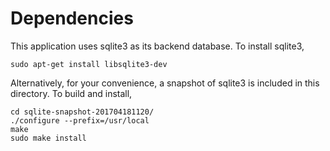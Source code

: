 # Dependencies
This application uses sqlite3 as its backend database. To install sqlite3,

```
sudo apt-get install libsqlite3-dev
```
Alternatively, for your convenience, a snapshot of sqlite3 is included in this directory. To build and install,

```
cd sqlite-snapshot-201704181120/
./configure --prefix=/usr/local 
make 
sudo make install
```